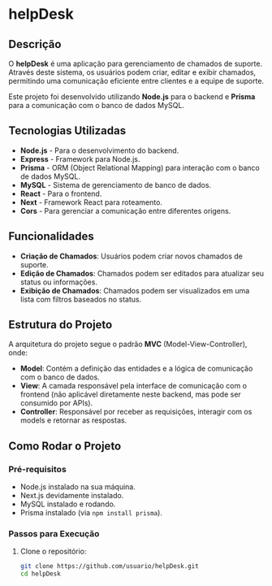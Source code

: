 # helpDesk

## Descrição

O **helpDesk** é uma aplicação para gerenciamento de chamados de suporte. Através deste sistema, os usuários podem criar, editar e exibir chamados, permitindo uma comunicação eficiente entre clientes e a equipe de suporte.

Este projeto foi desenvolvido utilizando **Node.js** para o backend e **Prisma** para a comunicação com o banco de dados MySQL.

## Tecnologias Utilizadas

- **Node.js** - Para o desenvolvimento do backend.
- **Express** - Framework para Node.js.
- **Prisma** - ORM (Object Relational Mapping) para interação com o banco de dados MySQL.
- **MySQL** - Sistema de gerenciamento de banco de dados.
- **React** - Para o frontend.
- **Next** - Framework React para roteamento.
- **Cors** - Para gerenciar a comunicação entre diferentes origens.

## Funcionalidades

- **Criação de Chamados**: Usuários podem criar novos chamados de suporte.
- **Edição de Chamados**: Chamados podem ser editados para atualizar seu status ou informações.
- **Exibição de Chamados**: Chamados podem ser visualizados em uma lista com filtros baseados no status.
  
## Estrutura do Projeto

A arquitetura do projeto segue o padrão **MVC** (Model-View-Controller), onde:

- **Model**: Contém a definição das entidades e a lógica de comunicação com o banco de dados.
- **View**: A camada responsável pela interface de comunicação com o frontend (não aplicável diretamente neste backend, mas pode ser consumido por APIs).
- **Controller**: Responsável por receber as requisições, interagir com os models e retornar as respostas.

## Como Rodar o Projeto

### Pré-requisitos

- Node.js instalado na sua máquina.
- Next.js devidamente instalado.
- MySQL instalado e rodando.
- Prisma instalado (via `npm install prisma`).

### Passos para Execução

1. Clone o repositório:

   ```bash
   git clone https://github.com/usuario/helpDesk.git
   cd helpDesk
